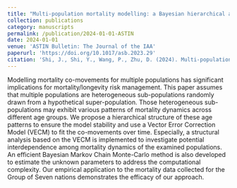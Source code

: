 ```yaml
---
title: "Multi-population mortality modelling: a Bayesian hierarchical approach"
collection: publications
category: manuscripts
permalink: /publication/2024-01-01-ASTIN
date: 2024-01-01
venue: 'ASTIN Bulletin: The Journal of the IAA'
paperurl: 'https://doi.org/10.1017/asb.2023.29'
citation: 'Shi, J., Shi, Y., Wang, P., Zhu, D. (2024). Multi-population mortality modelling: a Bayesian hierarchical approach. <i>ASTIN Bulletin: The Journal of the IAA<i>, 54(1), 46-74.'
---
```


Modelling mortality co-movements for multiple populations has significant implications for mortality/longevity risk management. This paper assumes that multiple populations are heterogeneous sub-populations randomly drawn from a hypothetical super-population. Those heterogeneous sub-populations may exhibit various patterns of mortality dynamics across different age groups. We propose a hierarchical structure of these age patterns to ensure the model stability and use a Vector Error Correction Model (VECM) to fit the co-movements over time. Especially, a structural analysis based on the VECM is implemented to investigate potential interdependence among mortality dynamics of the examined populations. An efficient Bayesian Markov Chain Monte-Carlo method is also developed to estimate the unknown parameters to address the computational complexity. Our empirical application to the mortality data collected for the Group of Seven nations demonstrates the efficacy of our approach.
